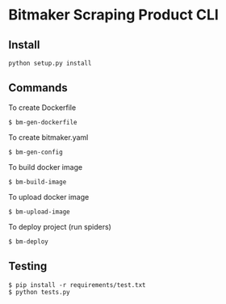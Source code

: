 # Bitmaker Scraping Product CLI

## Install

```
python setup.py install
```

## Commands

To create Dockerfile

```
$ bm-gen-dockerfile
```

To create bitmaker.yaml

```
$ bm-gen-config
```

To build docker image

```
$ bm-build-image
```

To upload docker image

```
$ bm-upload-image
```

To deploy project (run spiders)

```
$ bm-deploy
```

## Testing

```
$ pip install -r requirements/test.txt
$ python tests.py
```
